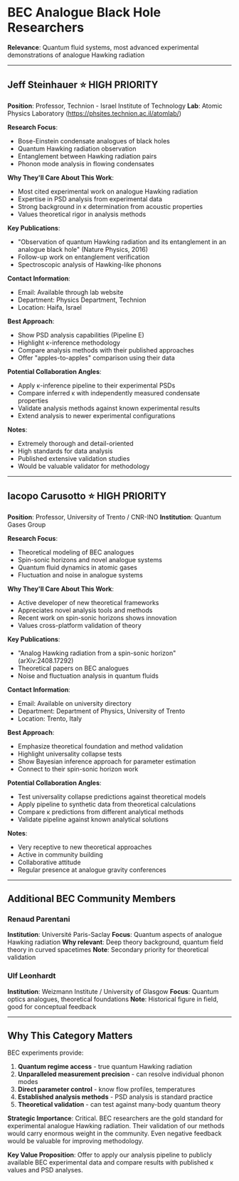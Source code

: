 # BEC Analogue Black Hole Researchers

**Relevance**: Quantum fluid systems, most advanced experimental demonstrations of analogue Hawking radiation

---

## Jeff Steinhauer ⭐ HIGH PRIORITY

**Position**: Professor, Technion - Israel Institute of Technology
**Lab**: Atomic Physics Laboratory (https://phsites.technion.ac.il/atomlab/)

**Research Focus**:
- Bose-Einstein condensate analogues of black holes
- Quantum Hawking radiation observation
- Entanglement between Hawking radiation pairs
- Phonon mode analysis in flowing condensates

**Why They'll Care About This Work**:
- Most cited experimental work on analogue Hawking radiation
- Expertise in PSD analysis from experimental data
- Strong background in κ determination from acoustic properties
- Values theoretical rigor in analysis methods

**Key Publications**:
- "Observation of quantum Hawking radiation and its entanglement in an analogue black hole" (Nature Physics, 2016)
- Follow-up work on entanglement verification
- Spectroscopic analysis of Hawking-like phonons

**Contact Information**:
- Email: Available through lab website
- Department: Physics Department, Technion
- Location: Haifa, Israel

**Best Approach**:
- Show PSD analysis capabilities (Pipeline E)
- Highlight κ-inference methodology
- Compare analysis methods with their published approaches
- Offer "apples-to-apples" comparison using their data

**Potential Collaboration Angles**:
- Apply κ-inference pipeline to their experimental PSDs
- Compare inferred κ with independently measured condensate properties
- Validate analysis methods against known experimental results
- Extend analysis to newer experimental configurations

**Notes**:
- Extremely thorough and detail-oriented
- High standards for data analysis
- Published extensive validation studies
- Would be valuable validator for methodology

---

## Iacopo Carusotto ⭐ HIGH PRIORITY

**Position**: Professor, University of Trento / CNR-INO
**Institution**: Quantum Gases Group

**Research Focus**:
- Theoretical modeling of BEC analogues
- Spin-sonic horizons and novel analogue systems
- Quantum fluid dynamics in atomic gases
- Fluctuation and noise in analogue systems

**Why They'll Care About This Work**:
- Active developer of new theoretical frameworks
- Appreciates novel analysis tools and methods
- Recent work on spin-sonic horizons shows innovation
- Values cross-platform validation of theory

**Key Publications**:
- "Analog Hawking radiation from a spin-sonic horizon" (arXiv:2408.17292)
- Theoretical papers on BEC analogues
- Noise and fluctuation analysis in quantum fluids

**Contact Information**:
- Email: Available on university directory
- Department: Department of Physics, University of Trento
- Location: Trento, Italy

**Best Approach**:
- Emphasize theoretical foundation and method validation
- Highlight universality collapse tests
- Show Bayesian inference approach for parameter estimation
- Connect to their spin-sonic horizon work

**Potential Collaboration Angles**:
- Test universality collapse predictions against theoretical models
- Apply pipeline to synthetic data from theoretical calculations
- Compare κ predictions from different analytical methods
- Validate pipeline against known analytical solutions

**Notes**:
- Very receptive to new theoretical approaches
- Active in community building
- Collaborative attitude
- Regular presence at analogue gravity conferences

---

## Additional BEC Community Members

### Renaud Parentani
**Institution**: Université Paris-Saclay
**Focus**: Quantum aspects of analogue Hawking radiation
**Why relevant**: Deep theory background, quantum field theory in curved spacetimes
**Note**: Secondary priority for theoretical validation

### Ulf Leonhardt
**Institution**: Weizmann Institute / University of Glasgow
**Focus**: Quantum optics analogues, theoretical foundations
**Note**: Historical figure in field, good for conceptual feedback

---

## Why This Category Matters

BEC experiments provide:
1. **Quantum regime access** - true quantum Hawking radiation
2. **Unparalleled measurement precision** - can resolve individual phonon modes
3. **Direct parameter control** - know flow profiles, temperatures
4. **Established analysis methods** - PSD analysis is standard practice
5. **Theoretical validation** - can test against many-body quantum theory

**Strategic Importance**: Critical. BEC researchers are the gold standard for experimental analogue Hawking radiation. Their validation of our methods would carry enormous weight in the community. Even negative feedback would be valuable for improving methodology.

**Key Value Proposition**: Offer to apply our analysis pipeline to publicly available BEC experimental data and compare results with published κ values and PSD analyses.